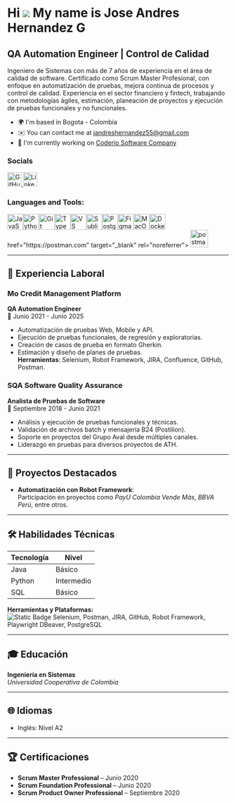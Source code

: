 Hi ![](https://user-images.githubusercontent.com/18350557/176309783-0785949b-9127-417c-8b55-ab5a4333674e.gif) My name is Jose Andres Hernandez G
================================================================================================================================================

QA Automation Engineer | Control de Calidad
-------------------------------------------

Ingeniero de Sistemas con más de 7 años de experiencia en el área de calidad de software. Certificado como Scrum Master Profesional, con enfoque en automatización de pruebas, mejora continua de procesos y control de calidad. Experiencia en el sector financiero y fintech, trabajando con metodologías ágiles, estimación, planeación de proyectos y ejecución de pruebas funcionales y no funcionales.

* 🌍  I'm based in Bogota - Colombia
* ✉️  You can contact me at [jandreshernandez55@gmail.com](mailto:jandreshernandez55@gmail.com)
* 🚀  I'm currently working on [Coderio Software Company](http://www.coderio.com/)


### Socials

<p align="left"> <a href="https://www.github.com/JoseAndresHG" target="_blank" rel="noreferrer"> <picture> <source media="(prefers-color-scheme: dark)" srcset="https://raw.githubusercontent.com/danielcranney/readme-generator/main/public/icons/socials/github-dark.svg" /> <source media="(prefers-color-scheme: light)" srcset="https://raw.githubusercontent.com/danielcranney/readme-generator/main/public/icons/socials/github.svg" /> <img src="https://raw.githubusercontent.com/danielcranney/readme-generator/main/public/icons/socials/github.svg" width="32" height="32" alt="GitHub" title="GitHub" /> </picture> </a> <a href="https://www.linkedin.com/in/jose-andres-hernandez-galvis-7628441a2?" target="_blank" rel="noreferrer"> <picture> <source media="(prefers-color-scheme: dark)" srcset="https://raw.githubusercontent.com/danielcranney/readme-generator/main/public/icons/socials/linkedin-dark.svg" /> <source media="(prefers-color-scheme: light)" srcset="https://raw.githubusercontent.com/danielcranney/readme-generator/main/public/icons/socials/linkedin.svg" /> <img src="https://raw.githubusercontent.com/danielcranney/readme-generator/main/public/icons/socials/linkedin.svg" width="32" height="32" alt="LinkedIn" title="LinkedIn" /> </picture> </a></p>
<p align="left">
 <h3 align="left">Languages and Tools:</h3>
<a href="https://developer.mozilla.org/en-US/docs/Web/JavaScript" target="_blank" rel="noreferrer"><img src="https://raw.githubusercontent.com/danielcranney/readme-generator/main/public/icons/skills/javascript-colored.svg" alt="JavaScript" title="JavaScript" width="36" height="36" /></a><a href="https://www.python.org/" target="_blank" rel="noreferrer"><img src="https://raw.githubusercontent.com/danielcranney/readme-generator/main/public/icons/skills/python-colored.svg" alt="Python" title="Python" width="36" height="36" /></a><a href="https://git-scm.com/" target="_blank" rel="noreferrer"><img src="https://raw.githubusercontent.com/danielcranney/readme-generator/main/public/icons/skills/git-colored.svg" alt="Git" title="Git" width="36" height="36" /></a><a href="https://www.typescriptlang.org/" target="_blank" rel="noreferrer"><img src="https://raw.githubusercontent.com/danielcranney/readme-generator/main/public/icons/skills/typescript-colored.svg" alt="TypeScript" title="TypeScript" width="36" height="36" /></a><a href="https://code.visualstudio.com/" target="_blank" rel="noreferrer"><img src="https://raw.githubusercontent.com/danielcranney/readme-generator/main/public/icons/skills/visualstudiocode-colored.svg" alt="VS Code" title="VS Code" width="36" height="36" /></a><a href="https://www.sublimetext.com/index2" target="_blank" rel="noreferrer"><img src="https://raw.githubusercontent.com/danielcranney/readme-generator/main/public/icons/skills/sublimetext-colored.svg" alt="Sublime Text" title="Sublime Text" width="36" height="36" /></a><a href="https://www.postgresql.org/" target="_blank" rel="noreferrer"><img src="https://raw.githubusercontent.com/danielcranney/readme-generator/main/public/icons/skills/postgresql-colored.svg" alt="PostgreSQL" title="PostgreSQL" width="36" height="36" /></a><a href="https://www.figma.com/" target="_blank" rel="noreferrer"><img src="https://raw.githubusercontent.com/danielcranney/readme-generator/main/public/icons/skills/figma-colored.svg" alt="Figma" title="Figma" width="36" height="36" /></a><a href="https://apple.com" target="_blank" rel="noreferrer"><img src="https://raw.githubusercontent.com/danielcranney/readme-generator/main/public/icons/skills/macos-colored-dark.svg" alt="MacOS" title="MacOS" width="36" height="36" /></a><a href="https://www.docker.com/" target="_blank" rel="noreferrer"><img src="https://raw.githubusercontent.com/danielcranney/readme-generator/main/public/icons/skills/docker-colored.svg" alt="Docker" title="Docker" width="36" height="36" /></a>
href="https://postman.com" target="_blank" rel="noreferrer"> <img src="https://www.vectorlogo.zone/logos/getpostman/getpostman-icon.svg" alt="postman" width="40" height="40"/> </a> </p>
</p>

---

## 💼 Experiencia Laboral

### **Mo Credit Management Platform**  
**QA Automation Engineer**  
📅 Junio 2021 - Junio 2025  
- Automatización de pruebas Web, Mobile y API.  
- Ejecución de pruebas funcionales, de regresión y exploratorias.  
- Creación de casos de prueba en formato Gherkin.  
- Estimación y diseño de planes de pruebas.  
**Herramientas**: Selenium, Robot Framework, JIRA, Confluence, GitHub, Postman.

### **SQA Software Quality Assurance**  
**Analista de Pruebas de Software**  
📅 Septiembre 2018 - Junio 2021  
- Análisis y ejecución de pruebas funcionales y técnicas.  
- Validación de archivos batch y mensajería B24 (Postilion).  
- Soporte en proyectos del Grupo Aval desde múltiples canales.  
- Liderazgo en pruebas para diversos proyectos de ATH.  

---

## 🚀 Proyectos Destacados

- **Automatización con Robot Framework**:  
  Participación en proyectos como *PayU Colombia Vende Más*, *BBVA Perú*, entre otros.

---

## 🛠 Habilidades Técnicas

| Tecnología        | Nivel        |
|------------------|--------------|
| Java             | Básico       |
| Python           | Intermedio   |
| SQL              | Básico       |

**Herramientas y Plataformas:**  
![Static Badge](https://img.shields.io/badge/automation-path?style=social&logo=Selenium)
Selenium, Postman, JIRA, GitHub, Robot Framework, Playwright DBeaver, PostgreSQL

---

## 🎓 Educación

**Ingeniería en Sistemas**  
*Universidad Cooperativa de Colombia*

---

## 🌐 Idiomas

- Inglés: Nivel A2

---

## 🏆 Certificaciones

- **Scrum Master Professional** – Junio 2020  
- **Scrum Foundation Professional** – Junio 2020  
- **Scrum Product Owner Professional** – Septiembre 2020

